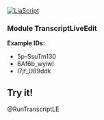 <!--

author: Alexander Buhl
version: 3.0.0

comment: Both an embedded youtube player and a transcript download and edit tool designed to assist presentation teaching in university.

script: https://cdn.jsdelivr.net/gh/Nethiri/copyof-Buhlean-fortest/src/Module.min.js
script: https://cdn.jsdelivr.net/gh/Nethiri/copyof-Buhlean-fortest/src/ElmModule.min.js
link: https://cdn.jsdelivr.net/gh/Nethiri/copyof-Buhlean-fortest/src/style.css


@RunTranscriptLE
<div id="player"></div>
<div id="ElmHook"></div>
<script>
  function startupElm(){
    try{
      startElm();
    }catch(e){
      console.log("Loading")
      setTimeout(startupELm, 500);
    }
  }
  startupElm()
</script>
@end

-->

[![LiaScript](https://raw.githubusercontent.com/LiaScript/LiaScript/master/badges/course.svg)](https://liascript.github.io/course/?https://raw.githubusercontent.com/Nethiri/copyof-Buhlean-fortest/master/Module.md)

### Module TranscriptLiveEdit

**Example IDs:**
* 5p-SsuTm130
* 6Af6b_wyiwI
* I7jf_U89ddk

## Try it!

@RunTranscriptLE
